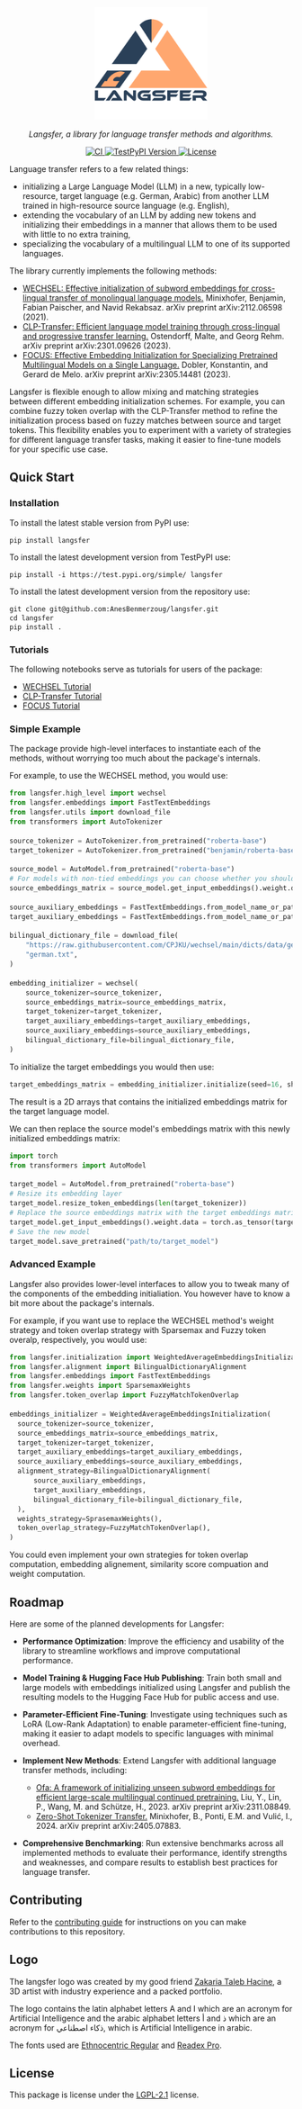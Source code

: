 <p align="center" style="text-align:center;">
    <img alt="Langsfer Logo" src="https://raw.githubusercontent.com/AnesBenmerzoug/langsfer/refs/heads/main/logo.svg" width="200"/>
</p>
<p align="center" style="text-align:center;">
    <em>Langsfer, a library for language transfer methods and algorithms.</em>
</p>
<p align="center">
  <a href="https://github.com/AnesBenmerzoug/langsfer/actions?query=event%3Apush+branch%3Amain" target="_blank">
    <img src="https://github.com/AnesBenmerzoug/langsfer/actions/workflows/main.yml/badge.svg?event=push&branch=main" alt="CI">
  </a>
  <a href="https://test.pypi.org/project/langsfer/">
    <img alt="TestPyPI Version" src="https://img.shields.io/badge/dynamic/json?url=https%3A%2F%2Ftest.pypi.org%2Fpypi%2Flangsfer%2Fjson&query=%24.info.version&prefix=v&logo=pypi&logoColor=white&label=TestPyPI&link=https%3A%2F%2Ftest.pypi.org%2Fproject%2Flangsfer%2F">
  </a>
  <a href="https://github.com/AnesBenmerzoug/langsfer/blob/main/LICENSE">
    <img alt="License" src="https://img.shields.io/badge/dynamic/json?url=https%3A%2F%2Ftest.pypi.org%2Fpypi%2Flangsfer%2Fjson&query=%24.info.license&logoColor=white&label=License&link=https%3A%2F%2Ftest.pypi.org%2Fproject%2Flangsfer%2F">
  </a>
</p>

Language transfer refers to a few related things:

- initializing a Large Language Model (LLM) in a new, typically low-resource, target language (e.g. German, Arabic)
  from another LLM trained in high-resource source language (e.g. English),
- extending the vocabulary of an LLM by adding new tokens and initializing their embeddings
  in a manner that allows them to be used with little to no extra training,
- specializing the vocabulary of a multilingual LLM to one of its supported languages.

The library currently implements the following methods:

- [WECHSEL: Effective initialization of subword embeddings for cross-lingual transfer of monolingual language models.](https://arxiv.org/abs/2112.06598) Minixhofer, Benjamin, Fabian Paischer, and Navid Rekabsaz. arXiv preprint arXiv:2112.06598 (2021).
- [CLP-Transfer: Efficient language model training through cross-lingual and progressive transfer learning.](https://arxiv.org/abs/2301.09626) Ostendorff, Malte, and Georg Rehm. arXiv preprint arXiv:2301.09626 (2023).
- [FOCUS: Effective Embedding Initialization for Specializing Pretrained Multilingual Models on a Single Language.](https://arxiv.org/abs/2305.14481) Dobler, Konstantin, and Gerard de Melo. arXiv preprint arXiv:2305.14481 (2023).

Langsfer is flexible enough to allow mixing and matching strategies between different embedding initialization schemes. For example, you can combine fuzzy token overlap with the CLP-Transfer method to refine the initialization process based on fuzzy matches between source and target tokens. This flexibility enables you to experiment with a variety of strategies for different language transfer tasks, making it easier to fine-tune models for your specific use case.

## Quick Start

### Installation

To install the latest stable version from PyPI use:

```shell
pip install langsfer
```

To install the latest development version from TestPyPI use:

```shell
pip install -i https://test.pypi.org/simple/ langsfer
```

To install the latest development version from the repository use:

```shell
git clone git@github.com:AnesBenmerzoug/langsfer.git
cd langsfer
pip install .
```

### Tutorials

The following notebooks serve as tutorials for users of the package:

- [WECHSEL Tutorial](notebooks/WECHSEL_tutorial.ipynb)
- [CLP-Transfer Tutorial](notebooks/CLPT_tutorial.ipynb)
- [FOCUS Tutorial](notebooks/FOCUS_tutorial.ipynb)

### Simple Example

The package provide high-level interfaces to instantiate each of the methods,
without worrying too much about the package's internals.

For example, to use the WECHSEL method, you would use:

```python
from langsfer.high_level import wechsel
from langsfer.embeddings import FastTextEmbeddings
from langsfer.utils import download_file
from transformers import AutoTokenizer

source_tokenizer = AutoTokenizer.from_pretrained("roberta-base")
target_tokenizer = AutoTokenizer.from_pretrained("benjamin/roberta-base-wechsel-german")

source_model = AutoModel.from_pretrained("roberta-base")
# For models with non-tied embeddings you can choose whether you should transfer the input and output embeddings separately.
source_embeddings_matrix = source_model.get_input_embeddings().weight.detach().numpy()

source_auxiliary_embeddings = FastTextEmbeddings.from_model_name_or_path("en")
target_auxiliary_embeddings = FastTextEmbeddings.from_model_name_or_path("de")

bilingual_dictionary_file = download_file(
    "https://raw.githubusercontent.com/CPJKU/wechsel/main/dicts/data/german.txt",
    "german.txt",
)

embedding_initializer = wechsel(
    source_tokenizer=source_tokenizer,
    source_embeddings_matrix=source_embeddings_matrix,
    target_tokenizer=target_tokenizer,
    target_auxiliary_embeddings=target_auxiliary_embeddings,
    source_auxiliary_embeddings=source_auxiliary_embeddings,
    bilingual_dictionary_file=bilingual_dictionary_file,
)
```

To initialize the target embeddings you would then use:

```python
target_embeddings_matrix = embedding_initializer.initialize(seed=16, show_progress=True)
```

The result is a 2D arrays that contains the initialized embeddings matrix for the target language model.

We can then replace the source model's embeddings matrix with this newly initialized embeddings matrix:

```python
import torch
from transformers import AutoModel

target_model = AutoModel.from_pretrained("roberta-base")
# Resize its embedding layer
target_model.resize_token_embeddings(len(target_tokenizer))
# Replace the source embeddings matrix with the target embeddings matrix
target_model.get_input_embeddings().weight.data = torch.as_tensor(target_embeddings_matrix)
# Save the new model
target_model.save_pretrained("path/to/target_model")
```

### Advanced Example

Langsfer also provides lower-level interfaces to allow you
to tweak many of the components of the embedding initialiation.
You however have to know a bit more about the package's internals.

For example, if you want use to replace the WECHSEL method's weight strategy and token overlap strategy
with Sparsemax and Fuzzy token overalp, respectively, you would use:

```python
from langsfer.initialization import WeightedAverageEmbeddingsInitialization
from langsfer.alignment import BilingualDictionaryAlignment
from langsfer.embeddings import FastTextEmbeddings
from langsfer.weights import SparsemaxWeights
from langsfer.token_overlap import FuzzyMatchTokenOverlap

embeddings_initializer = WeightedAverageEmbeddingsInitialization(
  source_tokenizer=source_tokenizer,
  source_embeddings_matrix=source_embeddings_matrix,
  target_tokenizer=target_tokenizer,
  target_auxiliary_embeddings=target_auxiliary_embeddings,
  source_auxiliary_embeddings=source_auxiliary_embeddings,
  alignment_strategy=BilingualDictionaryAlignment(
      source_auxiliary_embeddings,
      target_auxiliary_embeddings,
      bilingual_dictionary_file=bilingual_dictionary_file,
  ),
  weights_strategy=SprasemaxWeights(),
  token_overlap_strategy=FuzzyMatchTokenOverlap(),
)
```

You could even implement your own strategies for token overlap computation, embedding alignement,
similarity score compuation and weight computation.

## Roadmap

Here are some of the planned developments for Langsfer:

- **Performance Optimization**: Improve the efficiency and usability of the library to streamline workflows
  and improve computational performance.

- **Model Training & Hugging Face Hub Publishing**: Train both small and large models with embeddings initialized using Langsfer
  and publish the resulting models to the Hugging Face Hub for public access and use.

- **Parameter-Efficient Fine-Tuning**: Investigate using techniques such as LoRA (Low-Rank Adaptation)
  to enable parameter-efficient fine-tuning, making it easier to adapt models to specific languages with minimal overhead.

- **Implement New Methods**: Extend Langsfer with additional language transfer methods, including:

  - [Ofa: A framework of initializing unseen subword embeddings for efficient large-scale multilingual continued pretraining.](https://arxiv.org/abs/2311.08849)
    Liu, Y., Lin, P., Wang, M. and Schütze, H., 2023. arXiv preprint arXiv:2311.08849.
  - [Zero-Shot Tokenizer Transfer.](https://arxiv.org/abs/2405.07883)
    Minixhofer, B., Ponti, E.M. and Vulić, I., 2024. arXiv preprint arXiv:2405.07883.

- **Comprehensive Benchmarking**: Run extensive benchmarks across all implemented methods to evaluate their performance, identify strengths
  and weaknesses, and compare results to establish best practices for language transfer.


## Contributing

Refer to the [contributing guide](CONTRIBUTING.md) for instructions on you can make contributions to this repository.

## Logo

The langsfer logo was created by my good friend [Zakaria Taleb Hacine](https://behance.net/zakariahacine), a 3D artist with
industry experience and a packed portfolio.

The logo contains the latin alphabet letters A and I which are an acronym for Artificial Intelligence and the arabic alphabet letters
أ and ذ which are an acronym for ذكاء اصطناعي, which is Artificial Intelligence in arabic.

The fonts used are [Ethnocentric Regular](https://www.myfonts.com/products/ethnocentric-ethnocentric-970121) and [Readex Pro](https://fonts.google.com/specimen/Readex+Pro).

## License

This package is license under the [LGPL-2.1](https://www.gnu.org/licenses/old-licenses/lgpl-2.1.en.html) license.
